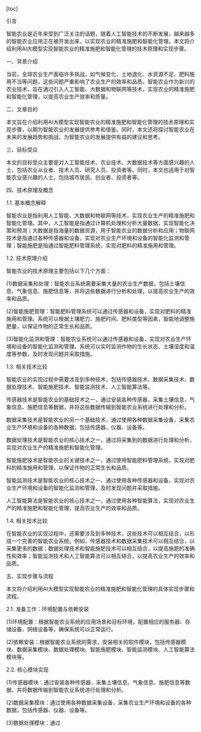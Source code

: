 
[toc]                    
                
                
引言

智能农业是近年来受到广泛关注的话题，随着人工智能技术的不断发展，越来越多的智能农业应用正在被开发出来，以实现农业的精准施肥和智能化管理。本文将介绍利用AI大模型实现智能农业的精准施肥和智能化管理的技术原理和实现步骤。

一、背景介绍

当前，全球农业生产面临许多挑战，如气候变化、土地退化、水资源不足、肥料施用不当等问题，这些问题严重影响了农业生产的效率和品质。智能农业作为新兴的农业技术，旨在通过引入人工智能、大数据和物联网等技术，实现农业的精准施肥和智能化管理，以提高农业生产效率和质量。

二、文章目的

本文旨在介绍利用AI大模型实现智能农业的精准施肥和智能化管理的技术原理和实现步骤，以期为智能农业的发展提供参考和借鉴。同时，本文还将探讨智能农业在未来的发展趋势和挑战，为智能农业的发展提供有益的建议和思考。

三、目标受众

本文的目标受众主要是对人工智能技术、农业技术、大数据技术等方面感兴趣的人士，包括农业从业者、技术人员、研究人员、投资者等。同时，本文也适用于对智能农业感兴趣的人士，包括城市居民、创业者、投资者等。

四、技术原理及概念

1.1. 基本概念解释

智能农业是指利用人工智能、大数据和物联网等技术，实现农业生产的精准施肥和智能化管理。其中，人工智能是指通过计算机处理和分析大量数据，实现智能化决策和预测；大数据是指海量的数据资源，用于智能农业的数据分析和应用；物联网技术是指通过各种传感器和设备，实现对农业生产环境和设备的智能化监测和管理；智能施肥是指通过智能肥料管理系统，实现对肥料的精准施用和管理。

1.2. 技术原理介绍

智能农业的技术原理主要包括以下几个方面：

(1)数据采集和处理：智能农业系统需要采集大量的农业生产数据，包括土壤信息、气象信息、施肥信息等，并将这些数据进行分析和处理，以提高农业生产的效率和品质。

(2)智能施肥管理：智能肥料管理系统可以通过传感器和设备，实现对肥料的精准施用和管理。系统可以根据土壤肥力、施肥时间、肥料类型等因素，智能地调整施肥量，以保证作物的正常生长和品质。

(3)智能化监测和管理：智能农业系统可以通过传感器和设备，实现对农业生产环境和设备的智能化监测和管理。系统可以实时监测作物的生长状态、土壤湿度和温度等参数，及时发现问题并采取措施。

1.3. 相关技术比较

智能农业的实现过程中需要涉及到多种技术，包括传感器技术、数据采集技术、数据处理技术、智能施肥技术、智能监测技术、人工智能算法等。

传感器技术是智能农业的基础技术之一，通过安装各种传感器，采集土壤信息、气象信息、施肥信息等数据，并将这些数据传输到智能农业系统进行处理和分析。

数据采集技术是智能农业的另一个基础技术，通过使用各种数据采集设备，采集农业生产环境和设备的各种数据，包括传感器、仪器、设备等。

数据处理技术是智能农业的核心技术之一，通过将采集到的数据进行处理和分析，实现对农业生产的精准施肥和智能化管理。

智能施肥技术是智能农业的关键技术之一，通过使用智能肥料管理系统，实现对肥料的精准施用和管理，以保证作物的正常生长和品质。

智能监测技术是智能农业的核心技术之一，通过使用各种传感器和设备，实现对农业生产环境和设备的智能化监测和管理，及时发现问题并采取措施。

人工智能算法是智能农业的核心技术之一，通过使用各种智能算法，实现对农业生产的精准施肥和智能化管理，提高农业生产的效率和品质。

1.4. 相关技术比较

在智能农业的实现过程中，还需要涉及到多种技术，这些技术可以相互结合，以形成一个完善的智能农业系统。例如，传感器技术和数据采集技术可以相互结合，以采集更多的数据；数据处理技术和智能施肥技术可以相互结合，以提高施肥的准确性和效率；智能监测技术和人工智能算法可以相互结合，以提高农业生产的效率和品质。

五、实现步骤与流程

本文将介绍利用AI大模型实现智能农业的精准施肥和智能化管理的具体实现步骤和流程。

2.1. 准备工作：环境配置与依赖安装

(1)环境配置：根据智能农业系统的应用场景和目标环境，配置相应的服务器、存储设备、网络设备等，确保系统可以正常运行。

(2)依赖安装：根据智能农业系统的需求，安装相关的软件模块，包括传感器模块、数据采集模块、数据处理模块、智能施肥模块、智能监测模块、人工智能算法模块等。

2.2. 核心模块实现

(1)传感器模块：通过安装各种传感器，采集土壤信息、气象信息、施肥信息等数据，并将数据传输到智能农业系统进行处理和分析。

(2)数据采集模块：通过使用各种数据采集设备，采集农业生产环境和设备的各种数据，包括传感器、仪器、设备等。

(3)数据处理模块：通过

